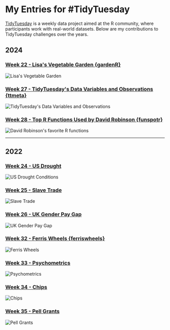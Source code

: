 # My Entries for #TidyTuesday
[TidyTuesday](https://github.com/rfordatascience/tidytuesday/tree/master) is a weekly data project aimed at the R community, where participants work with real-world datasets. Below are my contributions to TidyTuesday challenges over the years.

## 2024

### [Week 22 - Lisa's Vegetable Garden {gardenR}](./2024/Week%2022/)
<img src="./2024/Week 22/Week22.png" alt="Lisa's Vegetable Garden">

### [Week 27 - TidyTuesday's Data Variables and Observations {ttmeta}](./2024/Week%2027/)
<img src="./2024/Week 27/Week27.png" alt="TidyTuesday's Data Variables and Observations">


### [Week 28 - Top R Functions Used by David Robinson {funspotr}](./2024/Week%2028/)
<img src="./2024/Week 28/Week28.png" alt="David Robinson's favorite R functions">

---

## 2022

### [Week 24 - US Drought](./2022/Week24/)
<img src="./2022/Week24/TidyTuesday_2022_Week24.png" alt="US Drought Conditions">

### [Week 25 - Slave Trade](./2022/Week25/)
<img src="./2022/Week25/SlaveTrade.jpeg" alt="Slave Trade">

### [Week 26 - UK Gender Pay Gap](./2022/Week26/)
<img src="./2022/Week26/UKGenderPayGap.jpeg" alt="UK Gender Pay Gap">

### [Week 32 - Ferris Wheels {ferriswheels}](./2022/Week32/)
<img src="./2022/Week32/FerrisWheels.png" alt="Ferris Wheels">

### [Week 33 - Psychometrics](./2022/Week33/)
<img src="./2022/Week33/Week33.png" alt="Psychometrics">

### [Week 34 - Chips](./2022/Week34/)
<img src="./2022/Week34/Week34.png" alt="Chips">

### [Week 35 - Pell Grants](./2022/Week35/)
<img src="./2022/Week35/pellgrants-resize.png" alt="Pell Grants">
